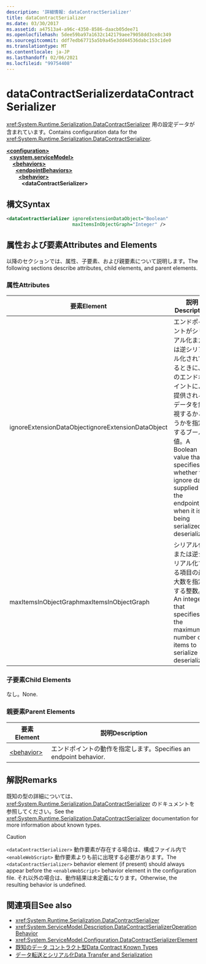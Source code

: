 ```yaml
---
description: '詳細情報: dataContractSerializer'
title: dataContractSerializer
ms.date: 03/30/2017
ms.assetid: a47513a4-a96c-4350-8586-daacb05dee71
ms.openlocfilehash: 5dee59ba97a1632c142179aee79058dd3ce8c349
ms.sourcegitcommit: ddf7edb67715a5b9a45e3dd44536dabc153c1de0
ms.translationtype: MT
ms.contentlocale: ja-JP
ms.lasthandoff: 02/06/2021
ms.locfileid: "99754408"
---
```

# <a name="datacontractserializer"></a><span data-ttu-id="0ff89-103">dataContractSerializer</span><span class="sxs-lookup"><span data-stu-id="0ff89-103">dataContractSerializer</span></span>

<span data-ttu-id="0ff89-104"><xref:System.Runtime.Serialization.DataContractSerializer> 用の設定データが含まれています。</span><span class="sxs-lookup"><span data-stu-id="0ff89-104">Contains configuration data for the <xref:System.Runtime.Serialization.DataContractSerializer>.</span></span>  
  
[**\<configuration>**](../configuration-element.md)\
&nbsp;&nbsp;[**\<system.serviceModel>**](system-servicemodel.md)\
&nbsp;&nbsp;&nbsp;&nbsp;[**\<behaviors>**](behaviors.md)\
&nbsp;&nbsp;&nbsp;&nbsp;&nbsp;&nbsp;[**\<endpointBehaviors>**](endpointbehaviors.md)\
&nbsp;&nbsp;&nbsp;&nbsp;&nbsp;&nbsp;&nbsp;&nbsp;[**\<behavior>**](behavior-of-endpointbehaviors.md)\
&nbsp;&nbsp;&nbsp;&nbsp;&nbsp;&nbsp;&nbsp;&nbsp;&nbsp;&nbsp;**\<dataContractSerializer>**  
  
## <a name="syntax"></a><span data-ttu-id="0ff89-105">構文</span><span class="sxs-lookup"><span data-stu-id="0ff89-105">Syntax</span></span>  
  
```xml  
<dataContractSerializer ignoreExtensionDataObject="Boolean"
                        maxItemsInObjectGraph="Integer" />
```  
  
## <a name="attributes-and-elements"></a><span data-ttu-id="0ff89-106">属性および要素</span><span class="sxs-lookup"><span data-stu-id="0ff89-106">Attributes and Elements</span></span>  

 <span data-ttu-id="0ff89-107">以降のセクションでは、属性、子要素、および親要素について説明します。</span><span class="sxs-lookup"><span data-stu-id="0ff89-107">The following sections describe attributes, child elements, and parent elements.</span></span>  
  
### <a name="attributes"></a><span data-ttu-id="0ff89-108">属性</span><span class="sxs-lookup"><span data-stu-id="0ff89-108">Attributes</span></span>  
  
|<span data-ttu-id="0ff89-109">要素</span><span class="sxs-lookup"><span data-stu-id="0ff89-109">Element</span></span>|<span data-ttu-id="0ff89-110">説明</span><span class="sxs-lookup"><span data-stu-id="0ff89-110">Description</span></span>|  
|-------------|-----------------|  
|<span data-ttu-id="0ff89-111">ignoreExtensionDataObject</span><span class="sxs-lookup"><span data-stu-id="0ff89-111">ignoreExtensionDataObject</span></span>|<span data-ttu-id="0ff89-112">エンドポイントがシリアル化または逆シリアル化されているときに、そのエンドポイントにより提供されるデータを無視するかどうかを指定するブール値。</span><span class="sxs-lookup"><span data-stu-id="0ff89-112">A Boolean value that specifies whether to ignore data supplied by the endpoint, when it is being serialized or deserialized.</span></span>|  
|<span data-ttu-id="0ff89-113">maxItemsInObjectGraph</span><span class="sxs-lookup"><span data-stu-id="0ff89-113">maxItemsInObjectGraph</span></span>|<span data-ttu-id="0ff89-114">シリアル化または逆シリアル化する項目の最大数を指定する整数。</span><span class="sxs-lookup"><span data-stu-id="0ff89-114">An integer that specifies the maximum number of items to serialize or deserialize.</span></span>|  
  
### <a name="child-elements"></a><span data-ttu-id="0ff89-115">子要素</span><span class="sxs-lookup"><span data-stu-id="0ff89-115">Child Elements</span></span>  

 <span data-ttu-id="0ff89-116">なし。</span><span class="sxs-lookup"><span data-stu-id="0ff89-116">None.</span></span>  
  
### <a name="parent-elements"></a><span data-ttu-id="0ff89-117">親要素</span><span class="sxs-lookup"><span data-stu-id="0ff89-117">Parent Elements</span></span>  
  
|<span data-ttu-id="0ff89-118">要素</span><span class="sxs-lookup"><span data-stu-id="0ff89-118">Element</span></span>|<span data-ttu-id="0ff89-119">説明</span><span class="sxs-lookup"><span data-stu-id="0ff89-119">Description</span></span>|  
|-------------|-----------------|  
|[\<behavior>](behavior-of-endpointbehaviors.md)|<span data-ttu-id="0ff89-120">エンドポイントの動作を指定します。</span><span class="sxs-lookup"><span data-stu-id="0ff89-120">Specifies an endpoint behavior.</span></span>|  
  
## <a name="remarks"></a><span data-ttu-id="0ff89-121">解説</span><span class="sxs-lookup"><span data-stu-id="0ff89-121">Remarks</span></span>  

 <span data-ttu-id="0ff89-122">既知の型の詳細については、<xref:System.Runtime.Serialization.DataContractSerializer> のドキュメントを参照してください。</span><span class="sxs-lookup"><span data-stu-id="0ff89-122">See the <xref:System.Runtime.Serialization.DataContractSerializer> documentation for more information about known types.</span></span>  
  
> [!CAUTION]
> <span data-ttu-id="0ff89-123">`<dataContractSerializer>` 動作要素が存在する場合は、構成ファイル内で `<enableWebScript>` 動作要素よりも前に出現する必要があります。</span><span class="sxs-lookup"><span data-stu-id="0ff89-123">The `<dataContractSerializer>` behavior element (if present) should always appear before the `<enableWebScript>` behavior element in the configuration file.</span></span> <span data-ttu-id="0ff89-124">それ以外の場合は、動作結果は未定義になります。</span><span class="sxs-lookup"><span data-stu-id="0ff89-124">Otherwise, the resulting behavior is undefined.</span></span>  
  
## <a name="see-also"></a><span data-ttu-id="0ff89-125">関連項目</span><span class="sxs-lookup"><span data-stu-id="0ff89-125">See also</span></span>

- <xref:System.Runtime.Serialization.DataContractSerializer>
- <xref:System.ServiceModel.Description.DataContractSerializerOperationBehavior>
- <xref:System.ServiceModel.Configuration.DataContractSerializerElement>
- [<span data-ttu-id="0ff89-126">既知のデータ コントラクト型</span><span class="sxs-lookup"><span data-stu-id="0ff89-126">Data Contract Known Types</span></span>](../../../wcf/feature-details/data-contract-known-types.md)
- [<span data-ttu-id="0ff89-127">データ転送とシリアル化</span><span class="sxs-lookup"><span data-stu-id="0ff89-127">Data Transfer and Serialization</span></span>](../../../wcf/feature-details/data-transfer-and-serialization.md)
